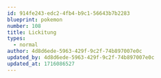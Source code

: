 ```yaml
---
id: 914fe243-edc2-4fb4-b9c1-56643b7b2283
blueprint: pokemon
number: 108
title: Lickitung
types:
  - normal
author: 4d8d6ede-5963-429f-9c2f-74b897007e0c
updated_by: 4d8d6ede-5963-429f-9c2f-74b897007e0c
updated_at: 1716086527
---
```

